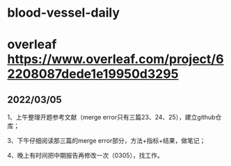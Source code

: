 # blood-vessel-daily
# overleaf https://www.overleaf.com/project/62208087dede1e19950d3295
## 2022/03/05
1、上午整理开题参考文献（merge error只有三篇23、24、25），建立github仓库；

3、下午仔细阅读那三篇的merge error部分，方法+指标+结果，做笔记；

4、晚上有时间把中期报告再修改一次（0305），找工作。
